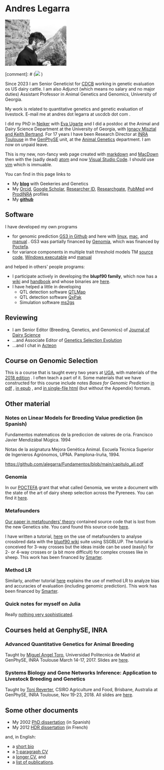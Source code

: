 # Andres Legarra

<img src="puilaurens.jpg" alt="Drawing" style="width: 200px;"/>


[comment]: # (![](https://www.dropbox.com/s/uq9ssnluafjmovk/puilaurens.jpg?dl=0 ) )

Since 2023 I am Senior Geneticist for [CDCB](https://uscdcb.com) working in genetic evaluation os US dairy cattle. I am also Adjunct (which means no salary and no major duties) Assistant Professor in Animal Genetics and Genomics, University of Georgia.

 My work is related to quantitative genetics and genetic evaluation of livestock. E-mail me at andres dot legarra at uscdcb dot com .

I did my PhD in [Neiker](http://www.neiker.net/?lang=en) with [Eva Ugarte](http://www.neiker.net/ia/produccion-animal/lineas-investigacion-pa/?lang=en)  and I did a postdoc at the Animal and Dairy Science Department at the University of Georgia, with [Ignacy Misztal and Keith Bertrand](http://nce.ads.uga.edu). For 17 years I have been Research Director at [INRA Toulouse](http://www.toulouse.inra.fr/en) in the [GenPhySE](http://genphyse.toulouse.inra.fr) unit, at the [Animal Genetics](www.ga.inra.fr/en) department. I am now on unpaid leave.

This is my new, non-fancy web page created with [markdown](https://en.wikipedia.org/wiki/Markdown) and [MacDown](http://macdown.uranusjr.com) then with the (sadly dead) [atom](https://github.com/atom/atom) and now [Visual Studio Code](https://code.visualstudio.com). I should use [vim](https://www.vim.org/) which is immuable.



You can find in this page links to

* My [**blog**](http://artadia.blogspot.com) with Geekeries and Genetics
* My [Orcid](http://orcid.org/0000-0001-8893-7620),
[Google Scholar](https://scholar.google.fr/citations?user=oMML1K4AAAAJ&hl=en),
[Researcher ID](http://www.researcherid.com/rid/G-9451-2012),
[Researchgate](https://www.researchgate.net/profile/Andres_Legarra),
[PubMed](http://www.ncbi.nlm.nih.gov/pubmed?term=Legarra%20A%5BAuthor%5D) and
[ProdINRA](http://prodinra.inra.fr/au/alegarraalb)  profiles
* My [**github**](https://github.com/alegarra/) 

## Software
 I have developed my own programs

- for genomic prediction [GS3 in Github](https://github.com/alegarra/gs3) and here with [linux](gs3_linux64bit_executable), [mac](gs3_static_iOS), and [manual](manualgs3_last.pdf) . GS3 was partially financed by [Genomia](http://www.genomia.net), which was financed by [Poctefa](https://www.poctefa.eu).
- for variance components in multiple trait threshold models TM [source code](), [Windows executable]() and [manual]()

and helped in others' people programs:

- I participate actively in developing the **blupf90 family**, which now has a [wiki](http://nce.ads.uga.edu/wiki/doku.php?id=start) and [handbook](http://nce.ads.uga.edu/wiki/lib/exe/fetch.php?media=blupf90_all4.pdf) and whose binaries are [here](http://nce.ads.uga.edu/html/projects/programs/).
- I have helped a little in developing
	- QTL detection software [QTLMap](https://github.com/ofilangi/qtlmap)
	- QTL detection software [QxPak](https://www.icrea.cat/en/Web/ScientificStaff/menciso/more#researcher-nav)
	- Simulation software [ms2gs](https://github.com/mperezenciso/ms2gs)

## Reviewing

- I am Senior Editor (Breeding, Genetics, and Genomics) of [Journal of Dairy Science](http://www.journalofdairyscience.org)
- ...and Associate Editor of [Genetics Selection Evolution](https://gsejournal.biomedcentral.com)
- ...and I chat in [Acteon](http://acteon.webs.upv.es)

## Course on Genomic Selection

This is a course that is taught every two years at [UGA](http://nce.ads.uga.edu), with materials of the [2018 edition](http://nce.ads.uga.edu/wiki/doku.php?id=course_information_-_uga_2018) . I often teach a part of it. Some materials that we have constructed for this course include notes *Bases for Genomic Prediction* [in pdf](http://genoweb.toulouse.inra.fr/~alegarra/GSIP.pdf) , [in epub](http://genoweb.toulouse.inra.fr/~alegarra/GSIP.epub) , and [in single-file html](http://genoweb.toulouse.inra.fr/~alegarra/GSIP.html) (but without the Appendix) formats.

<!--* computer [exercises](http://genoweb.toulouse.inra.fr/~alegarra/lab_all.pdf)
* and [slides](http://genoweb.toulouse.inra.fr/~alegarra/slides_all.pdf)-->

## Other material

### Notes on Linear Models for Breeding Value prediction (in Spanish)

Fundamentos matematicos de la prediccion de valores de cria. Francisco Javier Mendizábal Múgica. 1994

Notas de la asignatura Mejora Genética Animal. Escuela Técnica Superior de Ingenieros Agrónomos, UPNA. Pamplona-Iruña, 1994. 

https://github.com/alegarra/Fundamentos/blob/main/capitulo_all.pdf 

### Genomia

In our [POCTEFA](https://www.poctefa.eu/) grant that what called Genomia, we wrote a document with the state of the art of dairy sheep selection across the Pyrenees. You can find it [here](http://genoweb.toulouse.inra.fr/~alegarra/genomia_all.pdf). 

### Metafounders

[Our paper in metafounders' theory](https://academic.oup.com/genetics/article/200/2/455/5936198#326396912)  contained source code that is lost from the new Genetics site. You cand found this source code [here](https://genoweb.toulouse.inra.fr/~alegarra/metafounders_code.tar.gz). 


I have written a tutorial, [here](http://genoweb.toulouse.inra.fr/~alegarra/ThreeWayDist/crosses_blupf90.pdf) on the use of metafounders to analyse crossbred data with the [blupf90 wiki](http://nce.ads.uga.edu/wiki/doku.php?id=start) suite using SSGBLUP. The tutorial is conceived for 3-way crosses but the ideas inside can be used (easily) for 2- or 4-way crosses or (a bit more difficult) for complex crosses like in sheep. This work has been financed by [Smarter](https://www.smarterproject.eu/).

### Method LR

Similarly, another tutorial  [here](http://genoweb.toulouse.inra.fr/~alegarra/SMARTER_D5.3_Use_of_method_LR.pdf) explains the use of method LR to analyze bias and accuracies of evaluation (including genomic prediction). This work has been financed by [Smarter](https://www.smarterproject.eu/).


### Quick notes for myself on Julia

Really [nothing very sophisticated](http://genoweb.toulouse.inra.fr/~alegarra/my_julia.html).


## Courses held at GenphySE, INRA


### Advanced Quantitative Genetics for Animal Breeding


Taught by [Miguel Angel Toro](https://scholar.google.es/citations?user=NBnXp5QAAAAJ&hl=en), Universidad Politecnica de Madrid at GenPhySE,
INRA Toulouse March 14-17, 2017. Slides are [here](http://genoweb.toulouse.inra.fr/~alegarra/slides_all_miguel_toro.pdf).



### Systems Biology and Gene Networks Inference: Application to Livestock Breeding and Genetics

Taught by [Toni Reverter](https://people.csiro.au/R/T/Toni-Reverter-Gomez.aspx), CSIRO Agriculture and Food, Brisbane, Australia at
GenPhySE, INRA Toulouse, Nov 19-23, 2018. All slides are [here](http://genoweb.toulouse.inra.fr/~alegarra/slides_all_toni_reverter.pdf).


## Some other documents

* My 2002 [PhD dissertation](http://genoweb.toulouse.inra.fr/~alegarra/tesis_andres_legarra.pdf) (in Spanish)
* My 2012 [HDR dissertation](http://genoweb.toulouse.inra.fr/~alegarra/final_al.pdf) (in French)

and, in English:

* a [short bio](http://genoweb.toulouse.inra.fr/~alegarra/short_bio.txt)
* a [1-paragraph CV](http://genoweb.toulouse.inra.fr/~alegarra/1%20paragraph%20CV.txt)
* a [longer CV](http://genoweb.toulouse.inra.fr/~alegarra/CV_english_long_v3.pdf), and
* a [list of publications](http://genoweb.toulouse.inra.fr/~alegarra/ANNEXES_2015.pdf).


